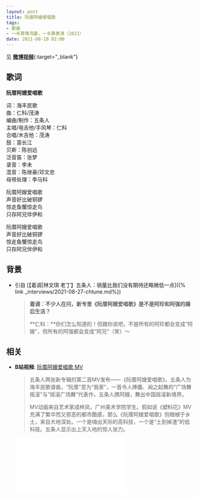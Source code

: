 ```yaml
---
layout: post
title: 阮厝阿嫂爱唱歌
tags: 
- 歌曲
- 一半真情流露，一半靠表演（2021）
date: 2021-08-18 02:00
---
```


见 [**微博视频**](https://m.weibo.cn/status/4408761621819443#comment){:target="_blank"}

## 歌词

**阮厝阿嫂爱唱歌**

词：海丰民歌  
曲：仁科/茂涛  
编曲/制作：五条人  
主唱/电吉他/手风琴：仁科  
合唱/木吉他：茂涛  
鼓：苗长江  
贝斯：陈创远  
泛音笛：张梦  
录音：李未  
混音：陈继豪/邓文忠  
母带处理：李马科

阮厝阿嫂爱唱歌  
声音好比破铜锣  
惊走鱼蟹惊走鸟  
只存阿兄伴伊和

阮厝阿嫂爱唱歌  
声音好比破铜锣  
惊走鱼蟹惊走鸟  
只存阿兄伴伊和

## 背景

* 引自 [【着调\|林文琪 老丁】五条人：销量比我们没有期待还略微低一点]({% link _interviews/2021-08-27-chtune.md%})
  
  > **着调：不少人在问，新专里《阮厝阿嫂爱唱歌》是不是阿珍和阿强的婚后生活？**
  >
  > **仁科：**你们怎么知道的！但跟你说吧，不是所有的阿珍都会变成“阿嫂”，但所有的阿强都会变成“阿兄”（笑）～

## 相关

* **B站视频**: [阮厝阿嫂爱唱歌 MV](https://www.bilibili.com/video/BV1Vf4y1H7PX?share_source=copy_web)
  
  > 五条人两张新专辑的第二首MV发布——《阮厝阿嫂爱唱歌》。五条人为海丰民歌谱曲，“阮厝”意为“我家”，一首令人捧腹、闻之起舞的“广场舞摇滚”与“摇滚广场舞”代表作，五条人携阿嫂，舞出中国摇滚新境界。
  > 
  > MV动画来自艺术家成梓凤，广州美术学院学生。假如说《塑料花》MV充满了繁华而又邪恶的都市酷感，那么《阮厝阿嫂爱唱歌》则根植于乡土，来自大地深处。一个是嗨出天际的高科技，一个是“土到掉渣”的低科技。五条人显示出上天入地的惊人张力。

  <div class="iframe-container"><iframe class="responsive-iframe" src="//player.bilibili.com/player.html?aid=292671996&bvid=BV1Vf4y1H7PX&cid=399559671&page=1" frameborder="no" allowfullscreen="true"></iframe></div>
